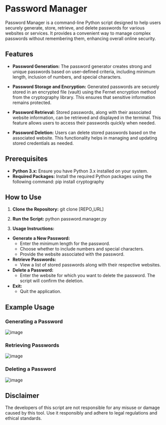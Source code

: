 # Password Manager

Password Manager is a command-line Python script designed to help users securely generate, store, retrieve, and delete passwords for various websites or services. It provides a convenient way to manage complex passwords without remembering them, enhancing overall online security.

## Features

- **Password Generation:** The password generator creates strong and unique passwords based on user-defined criteria, including minimum length, inclusion of numbers, and special characters.

- **Password Storage and Encryption:** Generated passwords are securely stored in an encrypted file (vault) using the Fernet encryption method from the cryptography library. This ensures that sensitive information remains protected.

- **Password Retrieval:** Stored passwords, along with their associated website information, can be retrieved and displayed in the terminal. This feature allows users to access their passwords quickly when needed.

- **Password Deletion:** Users can delete stored passwords based on the associated website. This functionality helps in managing and updating stored credentials as needed.

## Prerequisites

- **Python 3.x:** Ensure you have Python 3.x installed on your system.
- **Required Packages:** Install the required Python packages using the following command:
pip install cryptography

## How to Use

1. **Clone the Repository:**
git clone [REPO_URL]

2. **Run the Script:**
python password.manager.py


3. **Usage Instructions:**
- **Generate a New Password:**
  - Enter the minimum length for the password.
  - Choose whether to include numbers and special characters.
  - Provide the website associated with the password.
- **Retrieve Passwords:**
  - View a list of stored passwords along with their respective websites.
- **Delete a Password:**
  - Enter the website for which you want to delete the password. The script will confirm the deletion.
- **Exit:**
  - Quit the application.

## Example Usage

### Generating a Password
![image](https://github.com/Andresa1897/PasswordManager-Vault/assets/98703359/d14e1075-1f06-47cd-acd7-55f46c5930e8)

### Retrieving Passwords
![image](https://github.com/Andresa1897/PasswordManager-Vault/assets/98703359/e4ddbb38-c965-48fd-82f2-0b7bb7814b03)

### Deleting a Password
![image](https://github.com/Andresa1897/PasswordManager-Vault/assets/98703359/c96fa929-96eb-4557-a77e-137f8c88fe86)

## Disclaimer

The developers of this script are not responsible for any misuse or damage caused by this tool. Use it responsibly and adhere to legal regulations and ethical standards.
